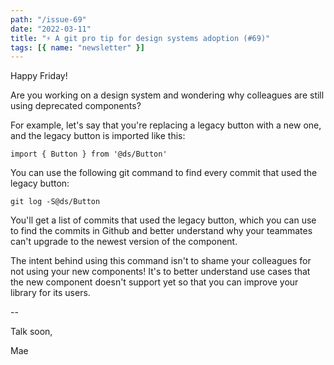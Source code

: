 ```yaml
---
path: "/issue-69"
date: "2022-03-11"
title: "⚡ A git pro tip for design systems adoption (#69)"
tags: [{ name: "newsletter" }]
---
```


Happy Friday!

Are you working on a design system and wondering why colleagues are still using deprecated components?

For example, let's say that you're replacing a legacy button with a new one, and the legacy button is imported like this:

`import { Button } from '@ds/Button'`

You can use the following git command to find every commit that used the legacy button:

`git log -S@ds/Button`

You'll get a list of commits that used the legacy button, which you can use to find the commits in Github and better understand why your teammates can't upgrade to the newest version of the component.

The intent behind using this command isn't to shame your colleagues for not using your new components! It's to better understand use cases that the new component doesn't support yet so that you can improve your library for its users.

--

Talk soon,

Mae
